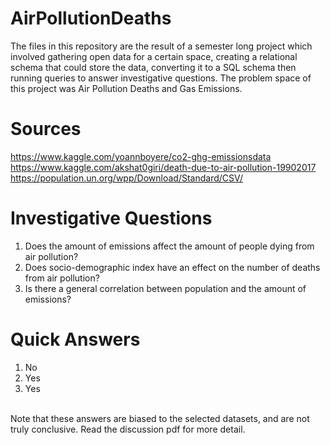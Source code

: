 # AirPollutionDeaths
The files in this repository are the result of a semester long project which involved gathering open data for a certain space, creating a relational schema that could store the data, converting it to a SQL schema then running queries to answer investigative questions. The problem space of this project was Air Pollution Deaths and Gas Emissions.
# Sources
https://www.kaggle.com/yoannboyere/co2-ghg-emissionsdata <br/>
https://www.kaggle.com/akshat0giri/death-due-to-air-pollution-19902017 <br/>
https://population.un.org/wpp/Download/Standard/CSV/

# Investigative Questions

1. Does the amount of emissions affect the amount of people dying from air pollution? <br/>
2. Does socio-demographic index have an effect on the number of deaths from air
pollution? <br/>
3. Is there a general correlation between population and the amount of emissions?

# Quick Answers
1. No <br/>
2. Yes <br/>
3. Yes <br/> <br/>

Note that these answers are biased to the selected datasets, and are not truly conclusive. Read the discussion pdf for more detail.

